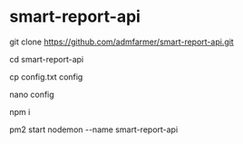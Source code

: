 
# smart-report-api

git clone https://github.com/admfarmer/smart-report-api.git

cd smart-report-api

cp config.txt config

nano config

npm i

pm2 start nodemon --name smart-report-api
